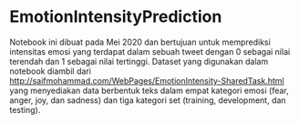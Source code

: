 # EmotionIntensityPrediction

Notebook ini dibuat pada Mei 2020 dan bertujuan untuk memprediksi intensitas emosi yang terdapat dalam sebuah tweet dengan 0 sebagai nilai terendah dan 1 sebagai nilai tertinggi. Dataset yang digunakan dalam notebook diambil dari http://saifmohammad.com/WebPages/EmotionIntensity-SharedTask.html yang menyediakan data berbentuk teks dalam empat kategori emosi (fear, anger, joy, dan sadness) dan tiga kategori set (training, development, dan testing).
